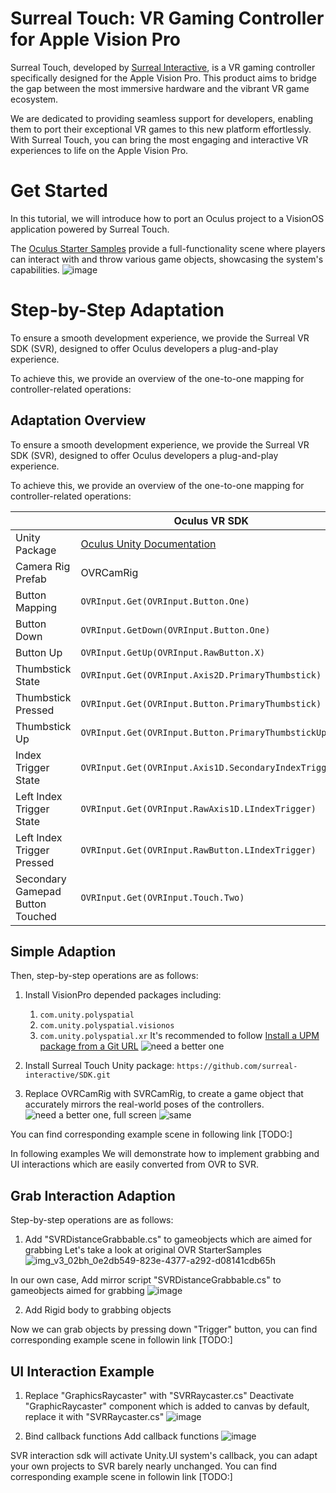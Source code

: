 # Surreal Touch: VR Gaming Controller for Apple Vision Pro

Surreal Touch, developed by [Surreal Interactive](https://surreal-interactive.com), is a VR gaming controller specifically designed for the Apple Vision Pro. This product aims to bridge the gap between the most immersive hardware and the vibrant VR game ecosystem.

We are dedicated to providing seamless support for developers, enabling them to port their exceptional VR games to this new platform effortlessly. With Surreal Touch, you can bring the most engaging and interactive VR experiences to life on the Apple Vision Pro.

# Get Started
In this tutorial, we will introduce how to port an Oculus project to a VisionOS application powered by Surreal Touch.

The [Oculus Starter Samples](https://github.com/oculus-samples/Unity-StarterSamples) provide a full-functionality scene where players can interact with and throw various game objects, showcasing the system's capabilities.
![image](https://github.com/surreal-interactive/SDK/assets/170064123/3bd21db6-4d54-4f44-9e47-c6765b3abce2)

# Step-by-Step Adaptation
To ensure a smooth development experience, we provide the Surreal VR SDK (SVR), designed to offer Oculus developers a plug-and-play experience.

To achieve this, we provide an overview of the one-to-one mapping for controller-related operations:


## Adaptation Overview

To ensure a smooth development experience, we provide the Surreal VR SDK (SVR), designed to offer Oculus developers a plug-and-play experience.

To achieve this, we provide an overview of the one-to-one mapping for controller-related operations:

| | Oculus VR SDK | Surreal VR SDK |
|--|--|--|
| Unity Package | [Oculus Unity Documentation](https://developer.oculus.com/documentation/unity/unity-ovrinput/) | [Surreal VR SDK GitHub](https://github.com/surreal-vr-sdk) |
| Camera Rig Prefab | OVRCamRig | SVRCamRig |
| Button Mapping | `OVRInput.Get(OVRInput.Button.One)` | `SVRInput.Get(SVRInput.Button.One)` |
| Button Down | `OVRInput.GetDown(OVRInput.Button.One)` | `SVRInput.GetDown(SVRInput.Button.One)` |
| Button Up | `OVRInput.GetUp(OVRInput.RawButton.X)` | `SVRInput.GetUp(SVRInput.RawButton.X)` |
| Thumbstick State | `OVRInput.Get(OVRInput.Axis2D.PrimaryThumbstick)` | `SVRInput.Get(SVRInput.Axis2D.PrimaryThumbstick)` |
| Thumbstick Pressed | `OVRInput.Get(OVRInput.Button.PrimaryThumbstick)` | `SVRInput.Get(SVRInput.Button.PrimaryThumbstick)` |
| Thumbstick Up | `OVRInput.Get(OVRInput.Button.PrimaryThumbstickUp)` | `SVRInput.Get(SVRInput.Button.PrimaryThumbstickUp)` |
| Index Trigger State | `OVRInput.Get(OVRInput.Axis1D.SecondaryIndexTrigger)` | `SVRInput.Get(SVRInput.Axis1D.SecondaryIndexTrigger)` |
| Left Index Trigger State | `OVRInput.Get(OVRInput.RawAxis1D.LIndexTrigger)` | `SVRInput.Get(SVRInput.RawAxis1D.LIndexTrigger)` |
| Left Index Trigger Pressed | `OVRInput.Get(OVRInput.RawButton.LIndexTrigger)` | `SVRInput.Get(SVRInput.RawButton.LIndexTrigger)` |
| Secondary Gamepad Button Touched | `OVRInput.Get(OVRInput.Touch.Two)` | `SVRInput.Get(SVRInput.Touch.Two)` |

## Simple Adaption

Then, step-by-step operations are as follows:
1. Install VisionPro depended packages including:
   1. `com.unity.polyspatial`
   2. `com.unity.polyspatial.visionos`
   3. `com.unity.polyspatial.xr`
    It's recommended to follow [Install a UPM package from a Git URL](https://docs.unity3d.com/Manual/upm-ui.html)
   ![need a better one](https://github.com/surreal-interactive/SDK/assets/170064123/be04d85c-a751-435e-941b-d92211e51aef)

2. Install Surreal Touch Unity package: `https://github.com/surreal-interactive/SDK.git`

3. Replace OVRCamRig with SVRCamRig, to create a game object that accurately mirrors the real-world poses of the controllers.
![need a better one, full screen](https://github.com/surreal-interactive/SDK/assets/170064123/578c82ab-760e-4bde-ac5e-e00df79a2511)
![same](https://github.com/surreal-interactive/SDK/assets/170064123/21cdfde0-5fd8-4a96-a59c-1ff249a9d1da)

You can find corresponding example scene in following link
[TODO:]

In following examples We will demonstrate how to implement grabbing and UI interactions which are easily converted from OVR to SVR.

## Grab Interaction Adaption

Step-by-step operations are as follows:

1. Add "SVRDistanceGrabbable.cs" to gameobjects which are aimed for grabbing
Let's take a look at original OVR StarterSamples
![img_v3_02bh_0e2db549-823e-4377-a292-d08141cdb65h](https://github.com/surreal-interactive/SDK/assets/73978606/0a9ece24-7da6-4842-8ae8-332766f67521)

In our own case, Add mirror script "SVRDistanceGrabbable.cs" to gameobjects aimed for grabbing
![image](https://github.com/surreal-interactive/SDK/assets/73978606/7aecbbbf-b767-4263-abac-69bc33ecba67)

2. Add Rigid body to grabbing objects

Now we can grab objects by pressing down "Trigger" button, you can find corresponding example scene in followin link
[TODO:]

## UI Interaction Example


1. Replace "GraphicsRaycaster" with "SVRRaycaster.cs"
Deactivate "GraphicRaycaster" component which is added to canvas by default, replace it with "SVRRaycaster.cs"
![image](https://github.com/surreal-interactive/SDK/assets/73978606/28b7ded4-9a28-4669-bd75-19bdb2d854b6)

2. Bind callback functions
Add callback functions
![image](https://github.com/surreal-interactive/SDK/assets/73978606/4b305fcd-c4e9-459d-b6de-2aa94e242f43)

SVR interaction sdk will activate Unity.UI system's callback, you can adapt your own projects to SVR barely nearly unchanged.
You can find corresponding example scene in followin link
[TODO:]

